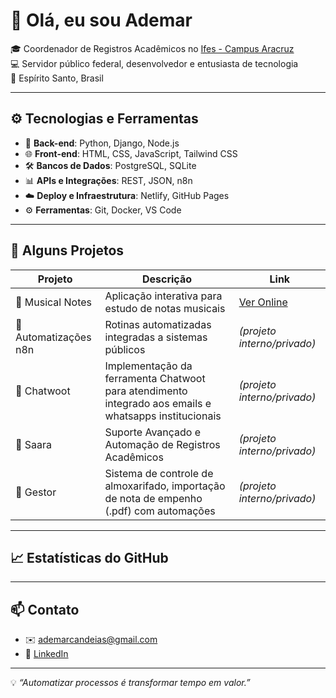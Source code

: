 # 👋 Olá, eu sou Ademar

🎓 Coordenador de Registros Acadêmicos no [Ifes - Campus Aracruz](https://aracruz.ifes.edu.br/)  
💻 Servidor público federal, desenvolvedor e entusiasta de tecnologia  
📍 Espírito Santo, Brasil

---

## ⚙️ Tecnologias e Ferramentas

- 🔧 **Back-end**: Python, Django, Node.js  
- 🌐 **Front-end**: HTML, CSS, JavaScript, Tailwind CSS  
- 🛠️ **Bancos de Dados**: PostgreSQL, SQLite  
- 📊 **APIs e Integrações**: REST, JSON, n8n  
- ☁️ **Deploy e Infraestrutura**: Netlify, GitHub Pages  
- ⚙️ **Ferramentas**: Git, Docker, VS Code

---

## 📌 Alguns Projetos

| Projeto               | Descrição                                             | Link                                               |
|-----------------------|-------------------------------------------------------|----------------------------------------------------|
| 🎵 Musical Notes       | Aplicação interativa para estudo de notas musicais   | [Ver Online](https://musical-notes.netlify.app/)   |
| 🔁 Automatizações n8n | Rotinas automatizadas integradas a sistemas públicos | *(projeto interno/privado)*|
| 🔁 Chatwoot | Implementação da ferramenta Chatwoot para atendimento integrado aos emails e whatsapps institucionais | *(projeto interno/privado)* |
| 🔁 Saara | Suporte Avançado e Automação de Registros Acadêmicos | *(projeto interno/privado)* |
| 🔁 Gestor | Sistema de controle de almoxarifado, importação de nota de empenho (.pdf) com automações | *(projeto interno/privado)* |
---

## 📈 Estatísticas do GitHub
<!-- ![Ademar's GitHub Stats](https://github-readme-stats.vercel.app/api?username=scatrus&show_icons=true&theme=default)   -->

<!-- ![Top Langs](https://github-readme-stats.vercel.app/api/top-langs/?username=scatrus&layout=compact)-->
---

## 📫 Contato

- ✉️ ademarcandeias@gmail.com  
- 💼 [LinkedIn](https://www.linkedin.com/in/ademarcandeias/)  

---

💡 _“Automatizar processos é transformar tempo em valor.”_
